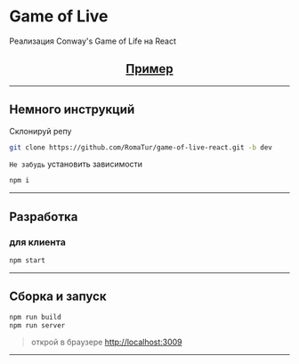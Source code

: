 # Game of Live

Реализация Conway's Game of Life на React

<h2 align='center'>
<a href='http://romatur.xyz:2222' target='_blank'>Пример</a>
</h2>

---

## Немного инструкций

Склонируй репу

``` bash
git clone https://github.com/RomaTur/game-of-live-react.git -b dev
```

`Не забудь` установить зависимости

``` bash
npm i
```

---

## Разработка

### для клиента

``` bash
npm start
```

---

## Сборка и запуск

``` bash
npm run build
npm run server
```

> открой в браузере [http://localhost:3009](http://localhost:3009)
---
